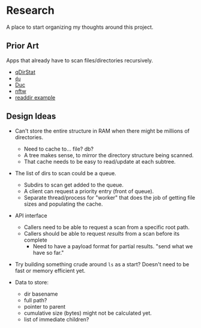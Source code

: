 # Research

A place to start organizing my thoughts around this project.


## Prior Art

Apps that already have to scan files/directories recursively.

* [qDirStat](https://github.com/shundhammer/qdirstat)
* [`du`](https://git.savannah.gnu.org/cgit/coreutils.git/tree/src/du.c)
* [Duc](https://github.com/zevv/duc)
* [nftw](https://stackoverflow.com/a/472727/70876)
* [readdir example](https://stackoverflow.com/a/30379506/70876)


## Design Ideas

* Can't store the entire structure in RAM when there might be millions of directories.
  * Need to cache to... file? db?
  * A tree makes sense, to mirror the directory structure being scanned.
  * That cache needs to be easy to read/update at each subtree.

* The list of dirs to scan could be a queue.
  * Subdirs to scan get added to the queue.
  * A client can request a priority entry (front of queue).
  * Separate thread/process for "worker" that does the job of getting file sizes and populating the cache.

* API interface
  * Callers need to be able to request a scan from a specific root path.
  * Callers should be able to request _results_ from a scan before its complete
    * Need to have a payload format for partial results. "send what we have so far."

* Try building something crude around `ls` as a start? Doesn't need to be fast or memory efficient yet.

* Data to store:
  * dir basename
  * full path?
  * pointer to parent
  * cumulative size (bytes) might not be calculated yet.
  * list of immediate children?
